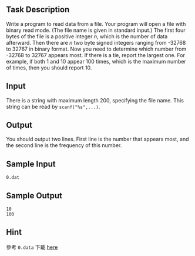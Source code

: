 ## Task Description ##

Write a program to read data from a file. Your program will open a file with binary read mode. (The file name is given in standard input.) The first four bytes of the file is a positive integer $n$, which is the number of data afterward. Then there are $n$ two byte signed integers ranging from -32768 to 32767 in binary format. Now you need to determine which number from -32768 to 32767 appears most. If there is a tie, report the largest one. For example, if both 1 and 10 appear 100 times, which is the maximum number of times, then you should report 10.

## Input ##

There is a string with maximum length 200, specifying the file name. This string can be read by `scanf("%s",...)`.

## Output ##

You should output two lines. First line is the number that appears most, and the second line is the frequency of this number.

## Sample Input ##
```
0.dat
```

## Sample Output ##
```
10
100
```

## Hint ##

參考 `0.data` 下載 [here](https://github.com/JudgeGirl/JG-testdata/raw/master/practice/264/0.dat)
